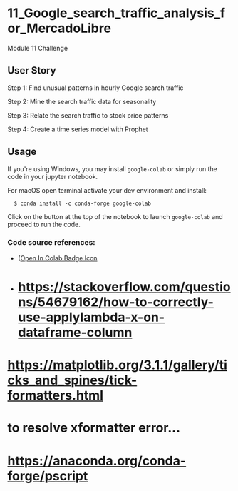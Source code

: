 # 11_Google_search_traffic_analysis_for_MercadoLibre
Module 11 Challenge

## User Story
Step 1: Find unusual patterns in hourly Google search traffic

Step 2: Mine the search traffic data for seasonality

Step 3: Relate the search traffic to stock price patterns

Step 4: Create a time series model with Prophet


## Usage

If you're using Windows, you may install `google-colab` or simply run the code in your jupyter notebook.

For macOS open terminal activate your dev environment and install: 

      $ conda install -c conda-forge google-colab

Click on the button at the top of the notebook to launch `google-colab` and proceed to run the code. 

### Code source references: 
+ ([Open In Colab Badge Icon](https://colab.research.google.com/github/googlecolab/colabtools/blob/master/notebooks/colab-github-demo.ipynb)

+ # https://stackoverflow.com/questions/54679162/how-to-correctly-use-applylambda-x-on-dataframe-column
# https://matplotlib.org/3.1.1/gallery/ticks_and_spines/tick-formatters.html

# to resolve xformatter error...
# https://anaconda.org/conda-forge/pscript

      

